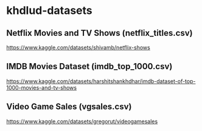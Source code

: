 # khdlud-datasets

## Netflix Movies and TV Shows (netflix_titles.csv)
https://www.kaggle.com/datasets/shivamb/netflix-shows

## IMDB Movies Dataset (imdb_top_1000.csv)
https://www.kaggle.com/datasets/harshitshankhdhar/imdb-dataset-of-top-1000-movies-and-tv-shows

## Video Game Sales (vgsales.csv)
https://www.kaggle.com/datasets/gregorut/videogamesales
